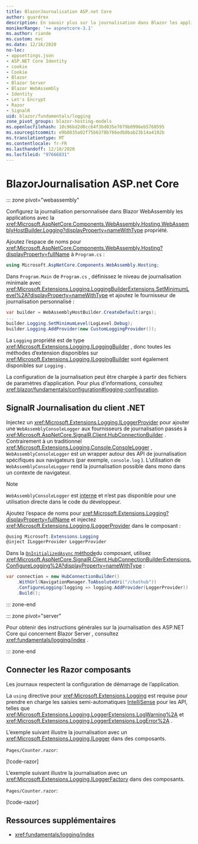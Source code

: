 ```yaml
---
title: BlazorJournalisation ASP.net Core
author: guardrex
description: En savoir plus sur la journalisation dans Blazor les applications, y compris la configuration du niveau de journalisation et comment écrire des messages de journal à partir de Razor composants.
monikerRange: '>= aspnetcore-3.1'
ms.author: riande
ms.custom: mvc
ms.date: 12/16/2020
no-loc:
- appsettings.json
- ASP.NET Core Identity
- cookie
- Cookie
- Blazor
- Blazor Server
- Blazor WebAssembly
- Identity
- Let's Encrypt
- Razor
- SignalR
uid: blazor/fundamentals/logging
zone_pivot_groups: blazor-hosting-models
ms.openlocfilehash: 10c96bd2d0cc64f3bd035e7079b0996eb5768595
ms.sourcegitcommit: e9b8835a02f75b6378b766edb8bab23b14a4192b
ms.translationtype: MT
ms.contentlocale: fr-FR
ms.lasthandoff: 12/18/2020
ms.locfileid: "97666831"
---
```

# <a name="aspnet-core-no-locblazor-logging"></a>BlazorJournalisation ASP.net Core

::: zone pivot="webassembly"

Configurez la journalisation personnalisée dans Blazor WebAssembly les applications avec la <xref:Microsoft.AspNetCore.Components.WebAssembly.Hosting.WebAssemblyHostBuilder.Logging?displayProperty=nameWithType> propriété.

Ajoutez l’espace de noms pour <xref:Microsoft.AspNetCore.Components.WebAssembly.Hosting?displayProperty=fullName> à `Program.cs` :

```csharp
using Microsoft.AspNetCore.Components.WebAssembly.Hosting;
```

Dans `Program.Main` de `Program.cs` , définissez le niveau de journalisation minimale avec <xref:Microsoft.Extensions.Logging.LoggingBuilderExtensions.SetMinimumLevel%2A?displayProperty=nameWithType> et ajoutez le fournisseur de journalisation personnalisé :

```csharp
var builder = WebAssemblyHostBuilder.CreateDefault(args);
...
builder.Logging.SetMinimumLevel(LogLevel.Debug);
builder.Logging.AddProvider(new CustomLoggingProvider());
```

La `Logging` propriété est de type <xref:Microsoft.Extensions.Logging.ILoggingBuilder> , donc toutes les méthodes d’extension disponibles sur <xref:Microsoft.Extensions.Logging.ILoggingBuilder> sont également disponibles sur `Logging` .

La configuration de la journalisation peut être chargée à partir des fichiers de paramètres d’application. Pour plus d’informations, consultez <xref:blazor/fundamentals/configuration#logging-configuration>.

## <a name="no-locsignalr-net-client-logging"></a>SignalR Journalisation du client .NET

Injectez un <xref:Microsoft.Extensions.Logging.ILoggerProvider> pour ajouter une `WebAssemblyConsoleLogger` aux fournisseurs de journalisation passés à <xref:Microsoft.AspNetCore.SignalR.Client.HubConnectionBuilder> . Contrairement à un traditionnel <xref:Microsoft.Extensions.Logging.Console.ConsoleLogger> , `WebAssemblyConsoleLogger` est un wrapper autour des API de journalisation spécifiques aux navigateurs (par exemple, `console.log` ). L’utilisation de `WebAssemblyConsoleLogger` rend la journalisation possible dans mono dans un contexte de navigateur.

> [!NOTE]
> `WebAssemblyConsoleLogger` est [interne](/dotnet/csharp/language-reference/keywords/internal) et n’est pas disponible pour une utilisation directe dans le code du développeur.

Ajoutez l’espace de noms pour <xref:Microsoft.Extensions.Logging?displayProperty=fullName> et injectez <xref:Microsoft.Extensions.Logging.ILoggerProvider> dans le composant :

```csharp
@using Microsoft.Extensions.Logging
@inject ILoggerProvider LoggerProvider
```

Dans la [ `OnInitializedAsync` méthode](xref:blazor/components/lifecycle#component-initialization-methods)du composant, utilisez <xref:Microsoft.AspNetCore.SignalR.Client.HubConnectionBuilderExtensions.ConfigureLogging%2A?displayProperty=nameWithType> :

```csharp
var connection = new HubConnectionBuilder()
    .WithUrl(NavigationManager.ToAbsoluteUri("/chathub"))
    .ConfigureLogging(logging => logging.AddProvider(LoggerProvider))
    .Build();
```

::: zone-end

::: zone pivot="server"

Pour obtenir des instructions générales sur la journalisation des ASP.NET Core qui concernent Blazor Server , consultez <xref:fundamentals/logging/index> .

::: zone-end

## <a name="log-in-no-locrazor-components"></a>Connecter les Razor composants

Les journaux respectent la configuration de démarrage de l’application.

La `using` directive pour <xref:Microsoft.Extensions.Logging> est requise pour prendre en charge les saisies semi-automatiques [IntelliSense](/visualstudio/ide/using-intellisense) pour les API, telles que <xref:Microsoft.Extensions.Logging.LoggerExtensions.LogWarning%2A> et <xref:Microsoft.Extensions.Logging.LoggerExtensions.LogError%2A> .

L’exemple suivant illustre la journalisation avec un <xref:Microsoft.Extensions.Logging.ILogger> dans des composants.

`Pages/Counter.razor`:

[!code-razor[](logging/samples_snapshot/Counter1.razor?highlight=3,16)]

L’exemple suivant illustre la journalisation avec un <xref:Microsoft.Extensions.Logging.ILoggerFactory> dans des composants.

`Pages/Counter.razor`:

[!code-razor[](logging/samples_snapshot/Counter2.razor?highlight=3,16-17)]

## <a name="additional-resources"></a>Ressources supplémentaires

* <xref:fundamentals/logging/index>
